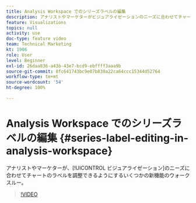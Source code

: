 ```yaml
---
title: Analysis Workspace でのシリーズラベルの編集
description: アナリストやマーケターがビジュアライゼーションのニーズに合わせてチャートのラベルを調整できる、いくつかの新機能について説明します。
feature: Visualizations
topics: null
activity: use
doc-type: feature video
team: Technical Marketing
kt: 1906
role: User
level: Beginner
exl-id: 26daa836-a43b-43e7-bcd9-ebffff3aaa9b
source-git-commit: 8fc641743bc9e07b838a22ca64ccc15344d52764
workflow-type: tm+mt
source-wordcount: '54'
ht-degree: 100%

---
```


# Analysis Workspace でのシリーズラベルの編集 {#series-label-editing-in-analysis-workspace}

アナリストやマーケターが、[!UICONTROL ビジュアライゼーション]のニーズに合わせてチャートのラベルを調整できるようにするいくつかの新機能のウォークスルー。

>[!VIDEO](https://video.tv.adobe.com/v/23728/?quality=12&learn=on)
